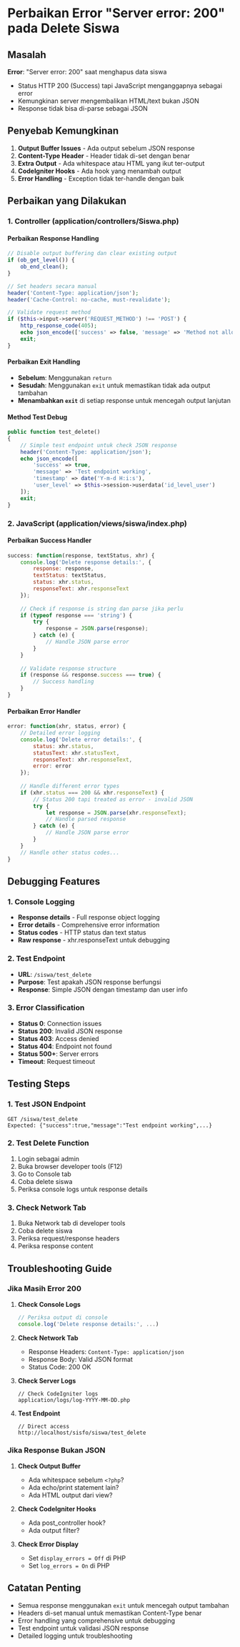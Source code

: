 # Perbaikan Error "Server error: 200" pada Delete Siswa

## Masalah
**Error**: "Server error: 200" saat menghapus data siswa
- Status HTTP 200 (Success) tapi JavaScript menganggapnya sebagai error
- Kemungkinan server mengembalikan HTML/text bukan JSON
- Response tidak bisa di-parse sebagai JSON

## Penyebab Kemungkinan
1. **Output Buffer Issues** - Ada output sebelum JSON response
2. **Content-Type Header** - Header tidak di-set dengan benar
3. **Extra Output** - Ada whitespace atau HTML yang ikut ter-output
4. **CodeIgniter Hooks** - Ada hook yang menambah output
5. **Error Handling** - Exception tidak ter-handle dengan baik

## Perbaikan yang Dilakukan

### 1. Controller (application/controllers/Siswa.php)

#### Perbaikan Response Handling
```php
// Disable output buffering dan clear existing output
if (ob_get_level()) {
    ob_end_clean();
}

// Set headers secara manual
header('Content-Type: application/json');
header('Cache-Control: no-cache, must-revalidate');

// Validate request method
if ($this->input->server('REQUEST_METHOD') !== 'POST') {
    http_response_code(405);
    echo json_encode(['success' => false, 'message' => 'Method not allowed.']);
    exit;
}
```

#### Perbaikan Exit Handling
- **Sebelum**: Menggunakan `return`
- **Sesudah**: Menggunakan `exit` untuk memastikan tidak ada output tambahan
- **Menambahkan `exit`** di setiap response untuk mencegah output lanjutan

#### Method Test Debug
```php
public function test_delete()
{
    // Simple test endpoint untuk check JSON response
    header('Content-Type: application/json');
    echo json_encode([
        'success' => true, 
        'message' => 'Test endpoint working',
        'timestamp' => date('Y-m-d H:i:s'),
        'user_level' => $this->session->userdata('id_level_user')
    ]);
    exit;
}
```

### 2. JavaScript (application/views/siswa/index.php)

#### Perbaikan Success Handler
```javascript
success: function(response, textStatus, xhr) {
    console.log('Delete response details:', {
        response: response,
        textStatus: textStatus,
        status: xhr.status,
        responseText: xhr.responseText
    });
    
    // Check if response is string dan parse jika perlu
    if (typeof response === 'string') {
        try {
            response = JSON.parse(response);
        } catch (e) {
            // Handle JSON parse error
        }
    }
    
    // Validate response structure
    if (response && response.success === true) {
        // Success handling
    }
}
```

#### Perbaikan Error Handler
```javascript
error: function(xhr, status, error) {
    // Detailed error logging
    console.log('Delete error details:', {
        status: xhr.status,
        statusText: xhr.statusText,
        responseText: xhr.responseText,
        error: error
    });
    
    // Handle different error types
    if (xhr.status === 200 && xhr.responseText) {
        // Status 200 tapi treated as error - invalid JSON
        try {
            let response = JSON.parse(xhr.responseText);
            // Handle parsed response
        } catch (e) {
            // Handle JSON parse error
        }
    }
    // Handle other status codes...
}
```

## Debugging Features

### 1. Console Logging
- **Response details** - Full response object logging
- **Error details** - Comprehensive error information
- **Status codes** - HTTP status dan text status
- **Raw response** - xhr.responseText untuk debugging

### 2. Test Endpoint
- **URL**: `/siswa/test_delete`
- **Purpose**: Test apakah JSON response berfungsi
- **Response**: Simple JSON dengan timestamp dan user info

### 3. Error Classification
- **Status 0**: Connection issues
- **Status 200**: Invalid JSON response
- **Status 403**: Access denied
- **Status 404**: Endpoint not found
- **Status 500+**: Server errors
- **Timeout**: Request timeout

## Testing Steps

### 1. Test JSON Endpoint
```
GET /siswa/test_delete
Expected: {"success":true,"message":"Test endpoint working",...}
```

### 2. Test Delete Function
1. Login sebagai admin
2. Buka browser developer tools (F12)
3. Go to Console tab
4. Coba delete siswa
5. Periksa console logs untuk response details

### 3. Check Network Tab
1. Buka Network tab di developer tools
2. Coba delete siswa
3. Periksa request/response headers
4. Periksa response content

## Troubleshooting Guide

### Jika Masih Error 200
1. **Check Console Logs**
   ```javascript
   // Periksa output di console
   console.log('Delete response details:', ...)
   ```

2. **Check Network Tab**
   - Response Headers: `Content-Type: application/json`
   - Response Body: Valid JSON format
   - Status Code: 200 OK

3. **Check Server Logs**
   ```
   // Check CodeIgniter logs
   application/logs/log-YYYY-MM-DD.php
   ```

4. **Test Endpoint**
   ```
   // Direct access
   http://localhost/sisfo/siswa/test_delete
   ```

### Jika Response Bukan JSON
1. **Check Output Buffer**
   - Ada whitespace sebelum `<?php`?
   - Ada echo/print statement lain?
   - Ada HTML output dari view?

2. **Check CodeIgniter Hooks**
   - Ada post_controller hook?
   - Ada output filter?

3. **Check Error Display**
   - Set `display_errors = Off` di PHP
   - Set `log_errors = On` di PHP

## Catatan Penting
- Semua response menggunakan `exit` untuk mencegah output tambahan
- Headers di-set manual untuk memastikan Content-Type benar
- Error handling yang comprehensive untuk debugging
- Test endpoint untuk validasi JSON response
- Detailed logging untuk troubleshooting